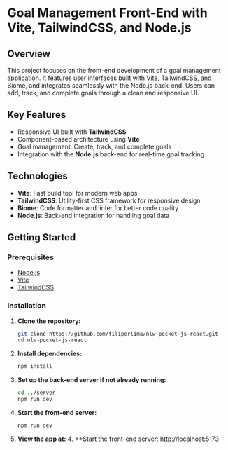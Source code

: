 # Goal Management Front-End with Vite, TailwindCSS, and Node.js

## Overview
This project focuses on the front-end development of a goal management application. It features user interfaces built with Vite, TailwindCSS, and Biome, and integrates seamlessly with the Node.js back-end. Users can add, track, and complete goals through a clean and responsive UI.

## Key Features
- Responsive UI built with **TailwindCSS**
- Component-based architecture using **Vite**
- Goal management: Create, track, and complete goals
- Integration with the **Node.js** back-end for real-time goal tracking

## Technologies
- **Vite**: Fast build tool for modern web apps
- **TailwindCSS**: Utility-first CSS framework for responsive design
- **Biome**: Code formatter and linter for better code quality
- **Node.js**: Back-end integration for handling goal data

## Getting Started

### Prerequisites
- [Node.js](https://nodejs.org/)
- [Vite](https://vitejs.dev/)
- [TailwindCSS](https://tailwindcss.com/)

### Installation
1. **Clone the repository:**
   ```bash
   git clone https://github.com/filiperlima/nlw-pocket-js-react.git
   cd nlw-pocket-js-react
   ```

2. **Install dependencies:**
   ```bash
   npm install
   ```

3. **Set up the back-end server if not already running:**
   ```bash
   cd ../server
   npm run dev
   ```

4. **Start the front-end server:**
   ```bash
   npm run dev
   ```
5. **View the app at:** 4. **Start the front-end server: http://localhost:5173
